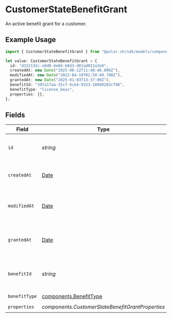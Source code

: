 # CustomerStateBenefitGrant

An active benefit grant for a customer.

## Example Usage

```typescript
import { CustomerStateBenefitGrant } from "@polar-sh/sdk/models/components/customerstatebenefitgrant.js";

let value: CustomerStateBenefitGrant = {
  id: "d322132c-a9d0-4e0d-b8d3-d81ad021a3a9",
  createdAt: new Date("2025-06-12T11:40:46.096Z"),
  modifiedAt: new Date("2023-04-19T01:50:49.700Z"),
  grantedAt: new Date("2025-01-03T13:37:00Z"),
  benefitId: "397a17aa-15cf-4cb4-9333-18040203cf98",
  benefitType: "license_keys",
  properties: {},
};
```

## Fields

| Field                                                                                         | Type                                                                                          | Required                                                                                      | Description                                                                                   | Example                                                                                       |
| --------------------------------------------------------------------------------------------- | --------------------------------------------------------------------------------------------- | --------------------------------------------------------------------------------------------- | --------------------------------------------------------------------------------------------- | --------------------------------------------------------------------------------------------- |
| `id`                                                                                          | *string*                                                                                      | :heavy_check_mark:                                                                            | The ID of the grant.                                                                          | d322132c-a9d0-4e0d-b8d3-d81ad021a3a9                                                          |
| `createdAt`                                                                                   | [Date](https://developer.mozilla.org/en-US/docs/Web/JavaScript/Reference/Global_Objects/Date) | :heavy_check_mark:                                                                            | Creation timestamp of the object.                                                             |                                                                                               |
| `modifiedAt`                                                                                  | [Date](https://developer.mozilla.org/en-US/docs/Web/JavaScript/Reference/Global_Objects/Date) | :heavy_check_mark:                                                                            | Last modification timestamp of the object.                                                    |                                                                                               |
| `grantedAt`                                                                                   | [Date](https://developer.mozilla.org/en-US/docs/Web/JavaScript/Reference/Global_Objects/Date) | :heavy_check_mark:                                                                            | The timestamp when the benefit was granted.                                                   | 2025-01-03T13:37:00Z                                                                          |
| `benefitId`                                                                                   | *string*                                                                                      | :heavy_check_mark:                                                                            | The ID of the benefit concerned by this grant.                                                | 397a17aa-15cf-4cb4-9333-18040203cf98                                                          |
| `benefitType`                                                                                 | [components.BenefitType](../../models/components/benefittype.md)                              | :heavy_check_mark:                                                                            | N/A                                                                                           |                                                                                               |
| `properties`                                                                                  | *components.CustomerStateBenefitGrantProperties*                                              | :heavy_check_mark:                                                                            | N/A                                                                                           |                                                                                               |